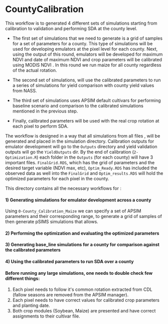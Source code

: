 # CountyCalibration
This workflow is to generated 4 different sets of simulations starting from calibration to validation and performing SDA at the county level. 

- The first set of simulations that we need to generate is a grid of samples for a set of parameters for a county. This type of simulations will be used for developing emulators at the pixel level for each county. Next, using the output of this round, emulators will be developed for maximum NDVI and date of maximum NDVI and crop parameters will be calibrated using MODIS NDVI . In this round we run maize for all county regardless of the actual rotation.

- The second set of simulations, will use the calibrated parameters to run a series of simulations for yield comparison with county yield values from NASS. 

- The third set of simulations uses APSIM default cultivars for performing baseline scenario and comparison to the calibrated simulations mentioned in the previous step. 

- Finally, calibrated parameters will be used with the real crop rotation at each pixel to perform SDA. 

The workflow is designed in a way that all simulations from all files , will be generated and placed in the simulation directory. Calibration outputs for emulator development will go to the `Outputs` directory and yield validation outputs will go the `YieldOutputs` dir. By the end of calibration (`2-Optimization.R`) each folder in the `Outputs` (for each county) will have 3 important files. `FinalGrid.RDS`, which has the grid of parameters and the desired target variable (NDVI max, etc), `Optim_Ready.RDS` has included the observed data as well into the `FinalGrid` and `Optim_results.RDS` will hold the optimized parameters for each pixel in the county. 

This directory contains all the necessary workflows for :
#### 1) Generating simulations for emulator development across a county 
Using `0-County_Calibration_Maize` we can specify a set of APSIM parameters and their corresponding range, to generate a grid of samples of then generate pSIMS simulations that allows.

#### 2) Performing the optimization and evaluating the optimized parameters 
#### 3) Generating base_line simulations for a county for comparison against the calibrated parameters 
#### 4) Using the calibrated parameters to run SDA over a county


#### Before running any large simulations, one needs to double check few different things:
1) Each pixel needs to follow it's common rotation extracted from CDL (fallow seasons are removed from the APSIM manager). 
2) Each pixel needs to have correct values for calibrated crop parameters and planting date.
3) Both crop modules (Soybean, Maize) are presented and have correct assignments to their cultivar file.
